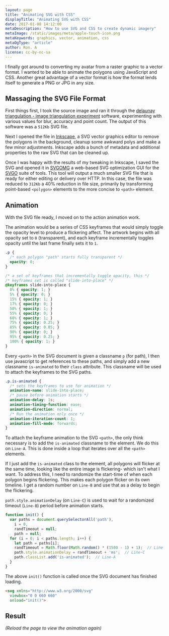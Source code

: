 ```yaml
---
layout: page
title: "Animating SVG with CSS"
displayTitle: "Animating SVG with CSS"
date: 2017-01-08 14:12:00
metaDescription: "How to use SVG and CSS to create dynamic imagery"
metaImage: /static/images/meta/apple-touch-icon.png
metaKeywords: graphics, vector, animation, css
metaOgType: "article"
author: Ron. A
license: cc-by-nc-sa
---
```



I finally got around to converting my avatar from a raster graphic to a vector
format. I wanted to be able to animate the polygons using JavaScript and CSS.
Another great advantage of a vector format is how the format lends itself to
generate a PNG or JPG in any size.


## Massaging the SVG File Format

First things first, I took the source image and ran it through the 
[delaunay triangulation - image triangulation
experiment](https://snorpey.github.io/triangulation/) software, experimenting
with various values for blur, accuracy and point count. The output of this
software was a `512Kb` SVG file.

Next I opened the file in [Inkscape](https://inkscape.org/en/), a SVG vector
graphics editor to remove the polygons in the background, cleanup some
awkward polys and make a few minor adjustments. Inkscape adds a bunch of
metadata and additional properties to the raw SVG that can be cleaned up.

Once I was happy with the results of my tweaking in Inkscape, I saved
the SVG and opened it in [SVGOMG](https://jakearchibald.github.io/svgomg/)
a web-based SVG optimization GUI for the [SVGO](https://github.com/svg/svgo)
suite of tools. This tool will output a much smaller SVG file that is ready for
either editing or delivery over HTTP. In this case, the file was reduced to
`312Kb` a 40% reduction in file size, primarily by transforming point-based 
`<polygon>` elements to the more concise to `<path>` element.


## Animation

With the SVG file ready, I moved on to the action animation work. 

The animation would be a series of CSS keyframes that would simply toggle the
opacity level to produce a flickering affect. The artwork begins with all
opacity set to `0` (transparent), and each keyframe incrementally toggles 
opacity until the last frame finally sets it to `1`.

```css
.p {
  /* each polygon "path" starts fully transparent */
  opacity: 0;
}

/* a set of keyframes that incrementally toggle opacity, this */
/* keyframes set is called "slide-into-place" */
@keyframes slide-into-place {
  0% { opacity: 1; }
  5% { opacity: 0; }
  15% { opacity: 1; }
  17% { opacity: 0; }
  50% { opacity: 1; }
  55% { opacity: 0; }
  60% { opacity: 1; }
  75% { opacity: 0.25; }
  85% { opacity: 0.85; }
  90% { opacity: 0; }
  95% { opacity: 0.25; }
  100% { opacity: 1; }
}
```

Every `<path>` in the SVG document is given a classname `p` (for path), I then
use javascript to get references to these paths, and simply add a new classname
`is-animated` to their `class` attribute. This classname will be used to attach
the keyframes to the SVG paths.

```css
.p.is-animated {
  /* sets the keyframes to use for animation */
  animation-name: slide-into-place;
  /* pause before animation starts */
  animation-delay: 1s;
  animation-timing-function: ease;
  animation-direction: normal;
  /* Run the animation only once */
  animation-iteration-count: 1;
  animation-fill-mode: forwards;
}
```

To attach the keyframe animation to the SVG `<path>`, the only think necessary
is to add the `is-animated` classname to the element. We do this on `Line-A`.
This is done inside a loop that iterates over all the `<path>` elements.

If I just add the `is-animated` class to the element, all polygons will flicker
at the same time, looking like the entire image is flickering- which isn't what
I want. To address this, I need to randomize the start-time of when each polygon
begins flickering. This makes each polygon flicker on its own timeline. I get
a random number on `Line-B` and use that as a delay to begin the flickering.

`path.style.animationDelay` (on `Line-C`) is used to wait for a randomized timeout
(`Line-B`) period before animation starts. 

```javascript
function init() {
  var paths = document.querySelectorAll('path'),
    i = 0,
    randTimeout = null;
    path = null;
  for (i = 0; i < paths.length; i++) {
    let path = paths[i];
    randTimeout = Math.floor(Math.random() * (1500 - 1) + 1);  // Line-B
    path.style.animationDelay = randTimeout + 'ms';  // Line-C
    path.classList.add('is-animated');  // Line-A
  }
}
```

The above `init()` function is called once the SVG document has finished
loading.

```html
<svg xmlns="http://www.w3.org/2000/svg"
  viewbox="0 0 660 660"
  onload="init()">
```


## Result

<object type="image/svg+xml" data="/static/images/meta/avatar-animated.svg"
  height="660" width="660">
</object>
_(Reload the page to view the animation again)_
